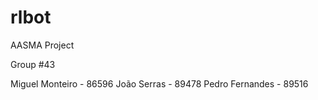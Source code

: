# rlbot

AASMA Project

Group #43


Miguel Monteiro - 86596
João Serras - 89478
Pedro Fernandes - 89516
